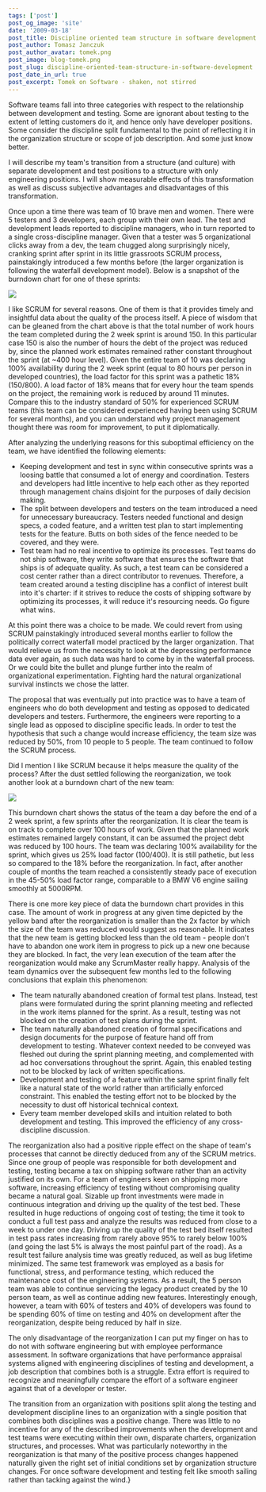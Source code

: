 ```yaml
---
tags: ['post']
post_og_image: 'site'
date: '2009-03-18'  
post_title: Discipline oriented team structure in software development
post_author: Tomasz Janczuk
post_author_avatar: tomek.png
post_image: blog-tomek.png
post_slug: discipline-oriented-team-structure-in-software-development
post_date_in_url: true
post_excerpt: Tomek on Software - shaken, not stirred
---
```



Software teams fall into three categories with respect to the relationship between development and testing. Some are ignorant about testing to the extent of letting customers do it, and hence only have developer positions. Some consider the discipline split fundamental to the point of reflecting it in the organization structure or scope of job description. And some just know better.

I will describe my team's transition from a structure (and culture) with separate development and test positions to a structure with only engineering positions. I will show measurable effects of this transformation as well as discuss subjective advantages and disadvantages of this transformation.

Once upon a time there was team of 10 brave men and women. There were 5 testers and 3 developers, each group with their own lead. The test and development leads reported to discipline managers, who in turn reported to a single cross-discipline manager. Given that a tester was 5 organizational clicks away from a dev, the team chugged along surprisingly nicely, cranking sprint after sprint in its little grassroots SCRUM process, painstakingly introduced a few months before (the larger organization is following the waterfall development model). Below is a snapshot of the burndown chart for one of these sprints:


<img src="http://4.bp.blogspot.com/_NUp_nWDyyvI/ScgGk9zSnDI/AAAAAAAAAgQ/9zSoBw_Wb1I/s320/rtm.2.png">

I like SCRUM for several reasons. One of them is that it provides timely and insightful data about the quality of the process itself. A piece of wisdom that can be gleaned from the chart above is that the total number of work hours the team completed during the 2 week sprint is around 150. In this particular case 150 is also the number of hours the debt of the project was reduced by, since the planned work estimates remained rather constant throughout the sprint (at ~400 hour level). Given the entire team of 10 was declaring 100% availability during the 2 week sprint (equal to 80 hours per person in developed countries), the load factor for this sprint was a pathetic 18% (150/800). A load factor of 18% means that for every hour the team spends on the project, the remaining work is reduced by around 11 minutes. Compare this to the industry standard of 50% for experienced SCRUM teams (this team can be considered experienced having been using SCRUM for several months), and you can understand why project management thought there was room for improvement, to put it diplomatically.

After analyzing the underlying reasons for this suboptimal efficiency on the team, we have identified the following elements:

* Keeping development and test in sync within consecutive sprints was a loosing battle that consumed a lot of energy and coordination. Testers and developers had little incentive to help each other as they reported through management chains disjoint for the purposes of daily decision making.  
* The split between developers and testers on the team introduced a need for unnecessary bureaucracy. Testers needed functional and design specs, a coded feature, and a written test plan to start implementing tests for the feature. Butts on both sides of the fence needed to be covered, and they were.  
* Test team had no real incentive to optimize its processes. Test teams do not ship software, they write software that ensures the software that ships is of adequate quality. As such, a test team can be considered a cost center rather than a direct contributor to revenues. Therefore, a team created around a testing discipline has a conflict of interest built into it's charter: if it strives to reduce the costs of shipping software by optimizing its processes, it will reduce it's resourcing needs. Go figure what wins.  


At this point there was a choice to be made. We could revert from using SCRUM painstakingly introduced several months earlier to follow the politically correct waterfall model practiced by the larger organization. That would relieve us from the necessity to look at the depressing performance data ever again, as such data was hard to come by in the waterfall process. Or we could bite the bullet and plunge further into the realm of organizational experimentation. Fighting hard the natural organizational survival instincts we chose the latter. 

The proposal that was eventually put into practice was to have a team of engineers who do both development and testing as opposed to dedicated developers and testers. Furthermore, the engineers were reporting to a single lead as opposed to discipline specific leads. In order to test the hypothesis that such a change would increase efficiency, the team size was reduced by 50%, from 10 people to 5 people. The team continued to follow the SCRUM process.

Did I mention I like SCRUM because it helps measure the quality of the process? After the dust settled following the reorganization, we took another look at a burndown chart of the new team: 

<img src="http://4.bp.blogspot.com/_NUp_nWDyyvI/Scm6TeSj3SI/AAAAAAAAAgY/vY_bxBf_UQ4/s320/rtm.5.PNG">

This burndown chart shows the status of the team a day before the end of a 2 week sprint, a few sprints after the reorganization. It is clear the team is on track to complete over 100 hours of work. Given that the planned work estimates remained largely constant, it can be assumed the project debt was reduced by 100 hours. The team was declaring 100% availability for the sprint, which gives us 25% load factor (100/400). It is still pathetic, but less so compared to the 18% before the reorganization. In fact, after another couple of months the team reached a consistently steady pace of execution in the 45-50% load factor range, comparable to a BMW V6 engine sailing smoothly at 5000RPM. 

There is one more key piece of data the burndown chart provides in this case. The amount of work in progress at any given time depicted by the yellow band after the reorganization is smaller than the 2x factor by which the size of the team was reduced would suggest as reasonable. It indicates that the new team is getting blocked less than the old team - people don't have to abandon one work item in progress to pick up a new one because they are blocked. In fact, the very lean execution of the team after the reorganization would make any ScrumMaster really happy. Analysis of the team dynamics over the subsequent few months led to the following conclusions that explain this phenomenon:

* The team naturally abandoned creation of formal test plans. Instead, test plans were formulated during the sprint planning meeting and reflected in the work items planned for the sprint. As a result, testing was not blocked on the creation of test plans during the sprint.  
* The team naturally abandoned creation of formal specifications and design documents for the purpose of feature hand off from development to testing. Whatever context needed to be conveyed was fleshed out during the sprint planning meeting, and complemented with ad hoc conversations throughout the sprint. Again, this enabled testing not to be blocked by lack of written specifications.  
* Development and testing of a feature within the same sprint finally felt like a natural state of the world rather than artificially enforced constraint. This enabled the testing effort not to be blocked by the necessity to dust off historical technical context.  
* Every team member developed skills and intuition related to both development and testing. This improved the efficiency of any cross-discipline discussion.  


The reorganization also had a positive ripple effect on the shape of team's processes that cannot be directly deduced from any of the SCRUM metrics. Since one group of people was responsible for both development and testing, testing became a tax on shipping software rather than an activity justified on its own. For a team of engineers keen on shipping more software, increasing efficiency of testing without compromising quality became a natural goal. Sizable up front investments were made in continuous integration and driving up the quality of the test bed. These resulted in huge reductions of ongoing cost of testing; the time it took to conduct a full test pass and analyze the results was reduced from close to a week to under one day. Driving up the quality of the test bed itself resulted in test pass rates increasing from rarely above 95% to rarely below 100% (and going the last 5% is always the most painful part of the road). As a result test failure analysis time was greatly reduced, as well as bug lifetime minimized. The same test framework was employed as a basis for functional, stress, and performance testing, which reduced the maintenance cost of the engineering systems. As a result, the 5 person team was able to continue servicing the legacy product created by the 10 person team, as well as continue adding new features. Interestingly enough, however, a team with 60% of testers and 40% of developers was found to be spending 60% of time on testing and 40% on development after the reorganization, despite being reduced by half in size. 

The only disadvantage of the reorganization I can put my finger on has to do not with software engineering but with employee performance assessment. In software organizations that have performance appraisal systems aligned with engineering disciplines of testing and development, a job description that combines both is a struggle. Extra effort is required to recognize and meaningfully compare the effort of a software engineer against that of a developer or tester. 

The transition from an organization with positions split along the testing and development discipline lines to an organization with a single position that combines both disciplines was a positive change. There was little to no incentive for any of the described improvements when the development and test teams were executing within their own, disparate charters, organization structures, and processes. What was particularly noteworthy in the reorganization is that many of the positive process changes happened naturally given the right set of initial conditions set by organization structure changes. For once software development and testing felt like smooth sailing rather than tacking against the wind.}